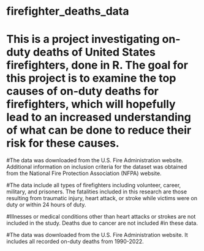 # firefighter_deaths_data

# This is a project investigating on-duty deaths of United States firefighters, done in R. The goal for this project is to examine the top causes of on-duty deaths for firefighters, which will hopefully lead to an increased understanding of what can be done to reduce their risk for these causes.


#The data was downloaded from the U.S. Fire Administration website. Additional information on inclusion criteria for the dataset was obtained from the National Fire Protection Association (NFPA) website.

#The data include all types of firefighters including volunteer, career, military, and prisoners. The fatalities included in this research are those resulting from traumatic injury, heart attack, or stroke while victims were on duty or within 24 hours of duty.

#Illnesses or medical conditions other than heart attacks or strokes are not included in the study. Deaths due to cancer are not included #in these data.

#The data was downloaded from the U.S. Fire Administration website. It includes all recorded on-duty deaths from 1990-2022.
